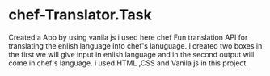 # chef-Translator.Task

Created a App by using vanila js i used here chef Fun translation API for translating the enlish language into chef's lanuguage.
i created two boxes in the first we will give input in enlish language and in the second output will come in chef's language.
i used HTML ,CSS and Vanila js in this project.
